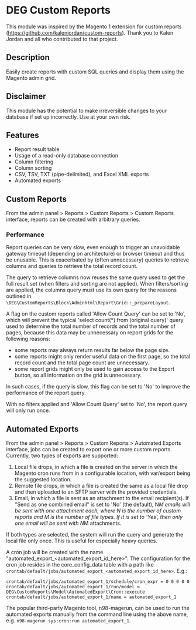 # DEG Custom Reports

This module was inspired by the Magento 1 extension for custom reports (https://github.com/kalenjordan/custom-reports).
Thank you to Kalen Jordan and all who contributed to that project.

## Description

Easily create reports with custom SQL queries and display them using the Magento admin grid.

## Disclaimer
This module has the potential to make irreversible changes to your database if set up incorrectly.  Use at your own risk.

## Features
* Report result table
* Usage of a read-only database connection
* Column filtering
* Column sorting
* CSV, TSV, TXT (pipe-delimited), and Excel XML exports
* Automated exports

## Custom Reports

From the admin panel > Reports > Custom Reports > Custom Reports interface, reports can be created with arbitrary queries.

### Performance

Report queries can be very slow, even enough to trigger an unavoidable gateway timeout (depending on architecture) or browser timeout and thus be unusable. This is exacerbated by (often unnecessary) queries to retrieve columns and queries to retrieve the total record count.

The query to retrieve columns now reuses the same query used to get the full result set (when filters and sorting are not applied). When filters/sorting are applied, the columns query must use its own query for the reasons outlined in `\DEG\CustomReports\Block\Adminhtml\Report\Grid::_prepareLayout`.

A flag on the custom reports called 'Allow Count Query' can be set to 'No', which will prevent the typical 'select count(*) from (original query)' query used to determine the total number of records and the total number of pages, because this data may be unnecessary on report grids for the following reasons:
* some reports may always return results far below the page size.
* some reports might only render useful data on the first page, so the total record count and the total page count are unnecessary.
* some report grids might only be used to gain access to the Export button, so all information on the grid is unnecessary.

In such cases, if the query is slow, this flag can be set to 'No' to improve the performance of the report query.

With no filters applied and 'Allow Count Query' set to 'No', the report query will only run once.

## Automated Exports

From the admin panel > Reports > Custom Reports > Automated Exports interface, jobs can be created to export one or more custom reports. Currently, two types of exports are supported:
1. Local file drops, in which a file is created on the server in which the Magento cron runs from in a configurable location, with var/export being the suggested location.
2. Remote file drops, in which a file is created the same as a local file drop and then uploaded to an SFTP server with the provided credentials.
3. Email, in which a file is sent as an attachment to the email recipient(s). If "Send as one combined email" is set to 'No' (the default), N*M emails will be sent with one attachment each, where N is the number of custom reports and M is the number of file types. If it is set to 'Yes', then only one email will be sent with N*M attachments.

If both types are selected, the system will run the query and generate the local file only once. This is useful for especially heavy queries.

A cron job will be created with the name "automated_export_<automated_export_id_here>". The configuration for the cron job resides in the core_config_data table with a path like `crontab/default/jobs/automated_export_<automated_export_id_here>`. E.g.:

```
crontab/default/jobs/automated_export_1/schedule/cron_expr = 0 0 0 0 0
crontab/default/jobs/automated_export_1/run/model = DEG\CustomReports\Model\AutomatedExport\Cron::execute
crontab/default/jobs/automated_export_1/name = automated_export_1
```

The popular third-party Magento tool, n98-magerun, can be used to run the automated exports manually from the command line using the above name, e.g. `n98-magerun sys:cron:run automated_export_1`.



